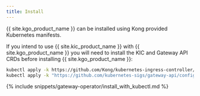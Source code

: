 ```yaml
---
title: Install
---
```


{{ site.kgo_product_name }} can be installed using Kong provided Kubernetes manifests.

If you intend to use {{ site.kic_product_name }} with {{ site.kgo_product_name }} you will need to install the KIC and Gateway API CRDs before installing {{ site.kgo_product_name }}:

```bash
kubectl apply -k https://github.com/Kong/kubernetes-ingress-controller/config/crd
kubectl apply -k "https://github.com/kubernetes-sigs/gateway-api/config/crd?ref=v0.8.1"
```

{% include snippets/gateway-operator/install_with_kubectl.md %}
